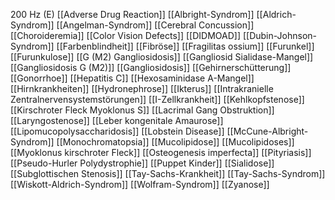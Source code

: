 200 Hz (E)
[[Adverse Drug Reaction]]
[[Albright-Syndrom]]
[[Aldrich-Syndrom]]
[[Angelman-Syndrom]]
[[Cerebral Concussion]]
[[Choroideremia]]
[[Color Vision Defects]]
[[DIDMOAD]]
[[Dubin-Johnson-Syndrom]]
[[Farbenblindheit]]
[[Fibröse]]
[[Fragilitas ossium]]
[[Furunkel]]
[[Furunkulose]]
[[G (M2) Gangliosidosis]]
[[Gangliosid Sialidase-Mangel]]
[[Gangliosidosis G (M2)]]
[[Gangliosidosis]]
[[Gehirnerschütterung]]
[[Gonorrhoe]]
[[Hepatitis C]]
[[Hexosaminidase A-Mangel]]
[[Hirnkrankheiten]]
[[Hydronephrose]]
[[Ikterus]]
[[Intrakranielle Zentralnervensystemstörungen]]
[[I-Zellkrankheit]]
[[Kehlkopfstenose]]
[[Kirschroter Fleck Myoklonus S]]
[[Lacrimal Gang Obstruktion]]
[[Laryngostenose]]
[[Leber kongenitale Amaurose]]
[[Lipomucopolysaccharidosis]]
[[Lobstein Disease]]
[[McCune-Albright-Syndrom]]
[[Monochromatopsia]]
[[Mucolipidose]]
[[Mucolipidoses]]
[[Myoklonus kirschroter Fleck]]
[[Osteogenesis imperfecta]]
[[Pityriasis]]
[[Pseudo-Hurler Polydystrophie]]
[[Puppet Kinder]]
[[Sialidose]]
[[Subglottischen Stenosis]]
[[Tay-Sachs-Krankheit]]
[[Tay-Sachs-Syndrom]]
[[Wiskott-Aldrich-Syndrom]]
[[Wolfram-Syndrom]]
[[Zyanose]]